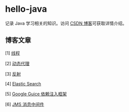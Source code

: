 # hello-java

记录 Java 学习相关的知识。访问 [CSDN 博客](https://blog.csdn.net/leifchen90)可获取详情介绍。  

## 博客文章

[1] [线程](https://blog.csdn.net/leifchen90/article/details/82988647)

[2] [动态代理](https://blog.csdn.net/leifchen90/article/details/82991258)

[3] [反射](https://blog.csdn.net/leifchen90/article/details/82991267)

[4] [Elastic Search](https://blog.csdn.net/leifchen90/article/details/82988382)

[5] [Google Guice 依赖注入框架 ](https://blog.csdn.net/leifchen90/article/details/83071039)

[6] [JMS 消息中间件](https://blog.csdn.net/leifchen90/article/details/84248762)
